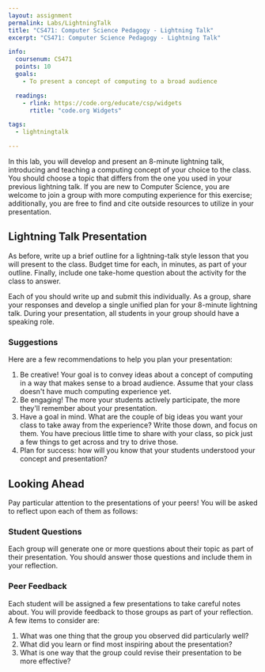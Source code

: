 ```yaml
---
layout: assignment
permalink: Labs/LightningTalk
title: "CS471: Computer Science Pedagogy - Lightning Talk"
excerpt: "CS471: Computer Science Pedagogy - Lightning Talk"

info:
  coursenum: CS471
  points: 10
  goals:
    - To present a concept of computing to a broad audience

  readings:
    - rlink: https://code.org/educate/csp/widgets
      rtitle: "code.org Widgets"

tags:
  - lightningtalk

---
```


In this lab, you will develop and present an 8-minute lightning talk, introducing and teaching a computing concept of your choice to the class.  You should choose a topic that differs from the one you used in your previous lightning talk.  If you are new to Computer Science, you are welcome to join a group with more computing experience for this exercise; additionally, you are free to find and cite outside resources to utilize in your presentation.

## Lightning Talk Presentation
As before, write up a brief outline for a lightning-talk style lesson that you will present to the class.  Budget time for each, in minutes, as part of your outline.  Finally, include one take-home question about the activity for the class to answer.  

Each of you should write up and submit this individually.  As a group, share your responses and develop a single unified plan for your 8-minute lightning talk.  During your presentation, all students in your group should have a speaking role.

### Suggestions

Here are a few recommendations to help you plan your presentation:

1. Be creative!  Your goal is to convey ideas about a concept of computing in a way that makes sense to a broad audience.  Assume that your class doesn't have much computing experience yet.
2. Be engaging!  The more your students actively participate, the more they'll remember about your presentation.
3. Have a goal in mind.  What are the couple of big ideas you want your class to take away from the experience?  Write those down, and focus on them.  You have precious little time to share with your class, so pick just a few things to get across and try to drive those.
4. Plan for success: how will you know that your students understood your concept and presentation?

## Looking Ahead

Pay particular attention to the presentations of your peers!  You will be asked to reflect upon each of them as follows:

### Student Questions
Each group will generate one or more questions about their topic as part of their presentation.  You should answer those questions and include them in your reflection.

### Peer Feedback
Each student will be assigned a few presentations to take careful notes about.  You will provide feedback to those groups as part of your reflection.  A few items to consider are:

1. What was one thing that the group you observed did particularly well?
2. What did you learn or find most inspiring about the presentation?
3. What is one way that the group could revise their presentation to be more effective?